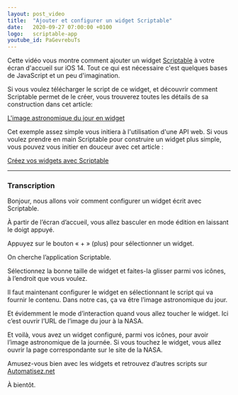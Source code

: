 ```yaml
---
layout: post_video
title:  "Ajouter et configurer un widget Scriptable"
date:   2020-09-27 07:00:00 +0100
logo:   scriptable-app
youtube_id: PaGevrebuTs
---
```


Cette vidéo vous montre comment ajouter un widget [Scriptable](https://scriptable.app) 
à votre écran d'accueil sur iOS 14. 
Tout ce qui est nécessaire c'est quelques bases de JavaScript et un peu d'imagination.

Si vous voulez télécharger le script de ce widget, et découvrir comment 
Scriptable permet de le créer, vous trouverez toutes les détails de sa 
construction dans cet article:

[L'image astronomique du jour en widget](http://automatisez.net/ios/2020/09/24/image-astronomique-du-jour-en-widget.html)

Cet exemple assez simple vous initiera à l'utilisation d'une API web.
Si vous voulez prendre en main Scriptable pour construire un widget plus simple,
vous pouvez vous initier en douceur avec cet article :

[Créez vos widgets avec Scriptable](http://automatisez.net/ios/2020/09/23/creer-vos-widget-avec-scriptable.html)

-----

### Transcription

Bonjour, nous allons voir comment configurer un widget écrit avec Scriptable.

À partir de l’écran d’accueil, vous allez basculer en mode édition en
laissant le doigt appuyé.

Appuyez sur le bouton « + » (plus) pour sélectionner un widget.

On cherche l’application Scriptable.

Sélectionnez la bonne taille de widget et faites-la glisser parmi vos
icônes, à l’endroit que vous voulez.

Il faut maintenant configurer le widget en sélectionnant le script qui va fournir
le contenu. Dans notre cas, ça va être l’image astronomique du jour.

Et évidemment le mode d’interaction quand vous allez toucher le widget.
Ici c’est ouvrir l’URL de l’image du jour à la NASA.

Et voilà, vous avez un widget configuré, parmi vos icônes, pour avoir 
l’image astronomique de la journée. 
Si vous touchez le widget, vous allez ouvrir la page correspondante sur 
le site de la NASA.

Amusez-vous bien avec les widgets et retrouvez d’autres scripts sur 
[Automatisez.net](https://Automatisez.net)

À bientôt.

